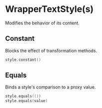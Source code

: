# WrapperTextStyle(s)

Modifies the behavior of its content.

## Constant 

Blocks the effect of transformation methods.

```swift
style.constant()
```

## Equals

Binds a style's comparison to a proxy value.

```swift
style.equals(())
style.equals(value)
```

